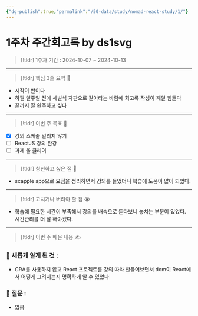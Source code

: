 ```yaml
---
{"dg-publish":true,"permalink":"/50-data/study/nomad-react-study/1/"}
---
```


# 1주차 주간회고록 by ds1svg

> [!tldr] 1주차
> 기간 : 2024-10-07 ~ 2024-10-13

---

> [!tldr]  핵심 3줄 요약 💖
- 시작이 반이다
- 하필 일주일 전에 세벌식 자판으로 갈아타는 바람에 회고록 작성이 제일 힘들다
- 끝까지 잘 완주하고 싶다

---

> [!tldr]  이번 주 목표 🎯
- [x] 강의 스케줄 밀리지 않기
- [ ] ReactJS 강의 완강
- [ ] 과제 올 클리어

---

> [!tldr] 칭친하고 싶은 점 👏
- scapple app으로 요점을 정리하면서 강의를 들었더니 복습에 도움이 많이 되었다.

---

> [!tldr] 고치거나 버려야 할 점 😭
- 학습에 필요한 시간이 부족해서 강의를 배속으로 듣다보니 놓치는 부분이 있었다. 시간관리를 더 잘 해야겠다.

---

> [!tldr]  이번 주 배운 내용 ✍️

### 🤩 새롭게 알게 된 것 :
- CRA를 사용하지 않고 React 프로젝트를 강의 따라 만들어보면서 dom이 React에서 어떻게 그려지는지 명확하게 알 수 있었다

### 🤔 질문 :
- 없음
